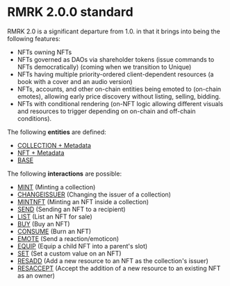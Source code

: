 # RMRK 2.0.0 standard

RMRK 2.0 is a significant departure from 1.0. in that it brings into being the following features:

- NFTs owning NFTs
- NFTs governed as DAOs via shareholder tokens (issue commands to NFTs democratically) (coming when
  we transition to Unique)
- NFTs having multiple priority-ordered client-dependent resources (a book with a cover and an audio
  version)
- NFTs, accounts, and other on-chain entities being emoted to (on-chain emotes), allowing early
  price discovery without listing, selling, bidding.
- NFTs with conditional rendering (on-NFT logic allowing different visuals and resources to trigger
  depending on on-chain and off-chain conditions).

The following **entities** are defined:

- [COLLECTION + Metadata](entities/collection.md)
- [NFT + Metadata](entities/nft.md)
- [BASE](entities/base.md)

The following **interactions** are possible:

- [MINT](interactions/mint.md) (Minting a collection)
- [CHANGEISSUER](interactions/changeissuer.md) (Changing the issuer of a collection)
- [MINTNFT](interactions/mintnft.md) (Minting an NFT inside a collection)
- [SEND](interactions/send.md) (Sending an NFT to a recipient)
- [LIST](interactions/list.md) (List an NFT for sale)
- [BUY](interactions/buy.md) (Buy an NFT)
- [CONSUME](interactions/consume.md) (Burn an NFT)
- [EMOTE](interactions/emote.md) (Send a reaction/emoticon)
- [EQUIP](interactions/equip.md) (Equip a child NFT into a parent's slot)
- [SET](interactions/set.md) (Set a custom value on an NFT)
- [RESADD](interactions/resadd.md) (Add a new resource to an NFT as the collection's issuer)
- [RESACCEPT](interactions/resaccept.md) (Accept the addition of a new resource to an existing NFT
  as an owner)
